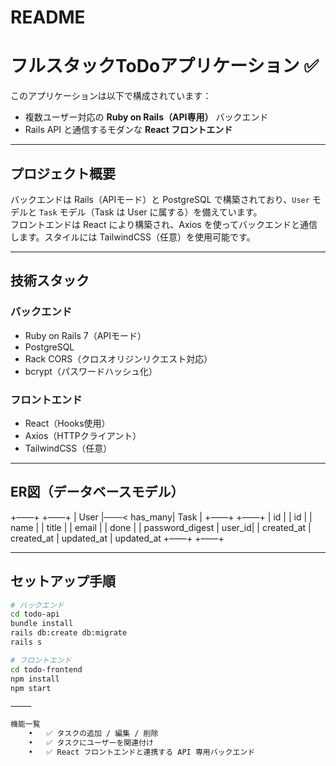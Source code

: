 # README
# フルスタックToDoアプリケーション ✅

このアプリケーションは以下で構成されています：
- 複数ユーザー対応の **Ruby on Rails（API専用）** バックエンド
- Rails API と通信するモダンな **React フロントエンド**

---

## プロジェクト概要

バックエンドは Rails（APIモード）と PostgreSQL で構築されており、`User` モデルと `Task` モデル（Task は User に属する）を備えています。  
フロントエンドは React により構築され、Axios を使ってバックエンドと通信します。スタイルには TailwindCSS（任意）を使用可能です。

---

## 技術スタック

### バックエンド
- Ruby on Rails 7（APIモード）
- PostgreSQL
- Rack CORS（クロスオリジンリクエスト対応）
- bcrypt（パスワードハッシュ化）

### フロントエンド
- React（Hooks使用）
- Axios（HTTPクライアント）
- TailwindCSS（任意）

---

## ER図（データベースモデル）
+––––+             +––––+
|  User  |───< has_many|  Task  |
+––––+             +––––+
| id     |             | id     |
| name   |             | title  |
| email  |             | done   |
| password_digest      | user_id|
| created_at           | created_at
| updated_at           | updated_at
+––––+             +––––+

---

## セットアップ手順

```bash
# バックエンド
cd todo-api
bundle install
rails db:create db:migrate
rails s

# フロントエンド
cd todo-frontend
npm install
npm start

⸻

機能一覧
	•	✅ タスクの追加 / 編集 / 削除
	•	✅ タスクにユーザーを関連付け
	•	✅ React フロントエンドと連携する API 専用バックエンド